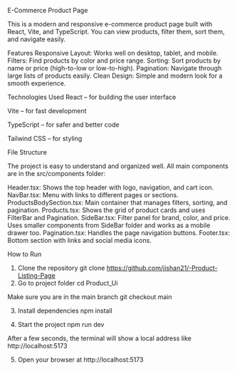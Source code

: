 E-Commerce Product Page

This is a modern and responsive e-commerce product page built with React, Vite, and TypeScript. You can view products, filter them, sort them, and navigate easily.

Features
Responsive Layout: Works well on desktop, tablet, and mobile.
Filters: Find products by color and price range.
Sorting: Sort products by name or price (high-to-low or low-to-high).
Pagination: Navigate through large lists of products easily.
Clean Design: Simple and modern look for a smooth experience.

Technologies Used
React – for building the user interface

Vite – for fast development

TypeScript – for safer and better code

Tailwind CSS – for styling



File Structure

The project is easy to understand and organized well. All main components are in the src/components folder:

Header.tsx: Shows the top header with logo, navigation, and cart icon.
NavBar.tsx: Menu with links to different pages or sections.
ProductsBodySection.tsx: Main container that manages filters, sorting, and pagination.
Products.tsx: Shows the grid of product cards and uses FilterBar and Pagination.
SideBar.tsx: Filter panel for brand, color, and price. Uses smaller components from SideBar folder and works as a mobile drawer too.
Pagination.tsx: Handles the page navigation buttons.
Footer.tsx: Bottom section with links and social media icons.


How to Run
1.	Clone the repository
    git clone  https://github.com/jishan21/-Product-Listing-Page
2.	Go to project folder
    cd Product_Ui

  Make sure you are in the main branch
  git checkout main

3.	Install dependencies
    npm install

4.	Start the project
    npm run dev

After a few seconds, the terminal will show a local address like
  http://localhost:5173

5.	Open your browser at http://localhost:5173

